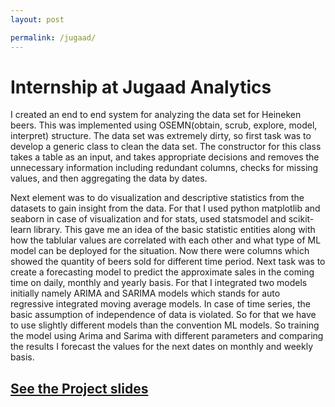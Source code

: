 ```yaml
---
layout: post

permalink: /jugaad/
---
```


# Internship at Jugaad Analytics


I created an end to end system for analyzing the data set for Heineken beers. This was implemented using OSEMN(obtain, scrub, explore, model, interpret) structure. The data set was extremely dirty, so first task was to develop a generic class to clean the data set. The constructor for this class takes a table as an input, and takes appropriate decisions and removes the unnecessary information including redundant columns, checks for missing values, and then aggregating the data by dates.

Next element was to do visualization and descriptive statistics from the datasets to gain insight from the data. For that I used python matplotlib and seaborn in case of visualization and for stats, used statsmodel and scikit-learn library.
This gave me an idea of the basic statistic entities along with how the tablular values are correlated with each other and what type of ML model can be deployed for the situation.
Now there were columns which showed the quantity of beers sold for different time period. Next task was to create a forecasting model to predict the approximate sales in the coming time on daily, monthly and yearly basis. For that I integrated two models initially namely ARIMA and SARIMA models which stands for auto regressive integrated moving average models. In case of time series, the basic assumption of independence of data is violated. So for that we have to use slightly different models than the convention ML models.
So training the model using Arima and Sarima with different parameters and comparing the results I forecast the values for the next dates on monthly and weekly basis.
## [See the Project slides](https://aashutoshtrivedi.github.io/Presentations/Internship-Amsterdam/)
